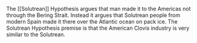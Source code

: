 The [[Solutrean]] Hypothesis argues that man made it to the Americas not through the Bering Strait. Instead it argues that Solutrean people from modern Spain made it there over the Atlantic ocean on pack ice. The Solutrean Hypothesis premise is that the American Clovis industry is very similar to the Solutrean.